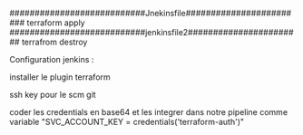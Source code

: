 ###########################Jnekinsfile########################
terraform apply
###########################jenkinsfile2#######################
terrafrom destroy


Configuration jenkins :

installer le plugin terraform

ssh key pour le scm git

coder les credentials en base64 et les integrer dans notre pipeline comme variable "SVC_ACCOUNT_KEY = credentials('terraform-auth')"
